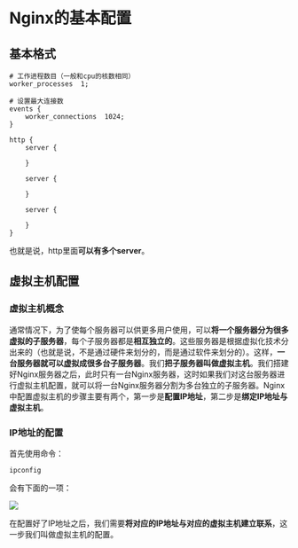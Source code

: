 # Nginx的基本配置

## 基本格式

```nginx
# 工作进程数目（一般和cpu的核数相同）
worker_processes  1;

# 设置最大连接数
events {
    worker_connections  1024;
}

http {
    server {
      
    }
    
    server {
      
    }
    
    server {
      
    }
}
```

也就是说，http里面**可以有多个server**。

## 虚拟主机配置

### 虚拟主机概念

通常情况下，为了使每个服务器可以供更多用户使用，可以**将一个服务器分为很多虚拟的子服务器**，每个子服务器都是**相互独立的**。这些服务器是根据虚拟化技术分出来的（也就是说，不是通过硬件来划分的，而是通过软件来划分的）。这样，**一台服务器就可以虚拟成很多台子服务器**。我们**把子服务器叫做虚拟主机**。我们搭建好Nginx服务器之后，此时只有一台Nginx服务器，这时如果我们对这台服务器进行虚拟主机配置，就可以将一台Nginx服务器分割为多台独立的子服务器。Nginx中配置虚拟主机的步骤主要有两个，第一步是**配置IP地址**，第二步是**绑定IP地址与虚拟主机**。

### IP地址的配置

首先使用命令：

```shell
ipconfig
```

会有下面的一项：

![](http://oklbfi1yj.bkt.clouddn.com/Nginx%E7%9A%84%E5%9F%BA%E6%9C%AC%E9%85%8D%E7%BD%AE/1.png)

在配置好了IP地址之后，我们需要**将对应的IP地址与对应的虚拟主机建立联系**，这一步我们叫做虚拟主机的配置。



























